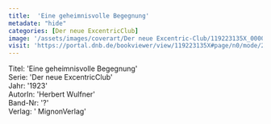 ```yaml
---
title:  'Eine geheimnisvolle Begegnung'
metadate: "hide"
categories: [Der neue ExcentricClub]
image: '/assets/images/coverart/Der neue Excentric-Club/119223135X_00000010.jpg'
visit: 'https://portal.dnb.de/bookviewer/view/119223135X#page/n0/mode/2up'
---
```

Titel: 'Eine geheimnisvolle Begegnung' <br>
Serie: 'Der neue ExcentricClub' <br>
Jahr: '1923' <br>
AutorIn: 'Herbert Wulfner' <br>
Band-Nr: '?' <br>
Verlag: ' MignonVerlag'